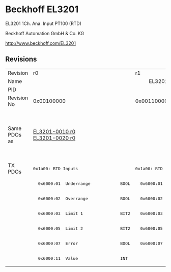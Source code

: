 # Beckhoff EL3201

EL3201 1Ch. Ana. Input PT100 (RTD)

Beckhoff Automation GmbH & Co. KG

http://www.beckhoff.com/EL3201

## Revisions
<table>
<tr >
<td>Revision</td>
<td><div class="foo">r0</div></td>
<td><div class="foo">r1</div></td>
<td><div class="foo">r2</div></td>
<td><div class="foo">r3</div></td>
<td><div class="foo">r4</div></td>
<td><div class="foo">r5</div></td>
<td><div class="foo">r6</div></td>
</tr>
<tr >
<td>Name</td>
<td colspan=7 align="center"><div class="foo">EL3201 1Ch. Ana. Input PT100 (RTD)</div></td>
</tr>
<tr >
<td>PID</td>
<td colspan=7 align="center"><div class="foo">0x0c813052</div></td>
</tr>
<tr >
<td>Revision No</td>
<td><div class="foo">0x00100000</div></td>
<td><div class="foo">0x00110000</div></td>
<td><div class="foo">0x00120000</div></td>
<td><div class="foo">0x00130000</div></td>
<td><div class="foo">0x00140000</div></td>
<td><div class="foo">0x00150000</div></td>
<td><div class="foo">0x00160000</div></td>
</tr>
<tr >
<td>Same PDOs as</td>
<td><div class="foo"><a href="EL3201-0010">EL3201-0010 r0</a><br/><a href="EL3201-0020">EL3201-0020 r0</a></div></td>
<td colspan=4 align="center"><div class="foo"><a href="EL3201-0010">EL3201-0010 r1</a><br/><a href="EL3201-0010">EL3201-0010 r2</a><br/><a href="EL3201-0010">EL3201-0010 r3</a><br/><a href="EL3201-0010">EL3201-0010 r4</a><br/><a href="EL3201-0020">EL3201-0020 r1</a><br/><a href="EL3201-0020">EL3201-0020 r2</a><br/><a href="EL3201-0020">EL3201-0020 r3</a><br/><a href="EL3201-0020">EL3201-0020 r4</a></div></td>
<td colspan=2 align="center"><div class="foo"><a href="EL3201-0010">EL3201-0010 r5</a><br/><a href="EL3201-0010">EL3201-0010 r6</a><br/><a href="EL3201-0020">EL3201-0020 r5</a><br/><a href="EL3201-0020">EL3201-0020 r6</a><br/><a href="EL3201-0030">EL3201-0030 r6</a></div></td>
</tr>
<tr class="txpdo pdosection">
<td rowspan=7 valign=top>TX PDOs</td>
<td><pre>0x1a00: RTD Inputs</pre></td>
<td colspan=4 align="left"><pre>0x1a00: RTD </pre></td>
<td colspan=2 align="left"><pre>0x1a00: RTD</pre></td>
<td></td>
</tr>
<tr class="txpdo">
<td><pre>  0x6000:01  Underrange            BOOL</pre></td>
<td colspan=6 align="left"><pre>  0x6000:01  Status__Underrange    BOOL</pre></td>
</tr>
<tr class="txpdo">
<td><pre>  0x6000:02  Overrange             BOOL</pre></td>
<td colspan=6 align="left"><pre>  0x6000:02  Status__Overrange     BOOL</pre></td>
</tr>
<tr class="txpdo">
<td><pre>  0x6000:03  Limit 1               BIT2</pre></td>
<td colspan=6 align="left"><pre>  0x6000:03  Status__Limit 1       BIT2</pre></td>
</tr>
<tr class="txpdo">
<td><pre>  0x6000:05  Limit 2               BIT2</pre></td>
<td colspan=6 align="left"><pre>  0x6000:05  Status__Limit 2       BIT2</pre></td>
</tr>
<tr class="txpdo">
<td><pre>  0x6000:07  Error                 BOOL</pre></td>
<td colspan=6 align="left"><pre>  0x6000:07  Status__Error         BOOL</pre></td>
</tr>
<tr class="txpdo">
<td colspan=7 align="left"><pre>  0x6000:11  Value                 INT</pre></td>
</tr>
</table>
